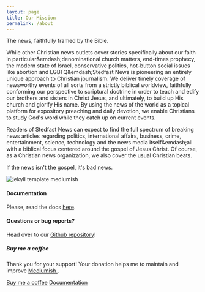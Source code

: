 ```yaml
---
layout: page
title: Our Mission
permalink: /about
---
```


<div class="row justify-content-between">
<div class="col-md-8 pr-5">
  
<p>The news, faithfully framed by the Bible.</p>

<p>
  While other Christian news outlets cover stories specifically about our faith in particular&emdash;denominational church matters, end-times prophecy, the modern state of Israel, conservative politics, hot-button social issues like abortion and LGBTQ&emdash;Stedfast News is pioneering an entirely unique approach to Christian journalism: We deliver timely coverage of newsworthy events of all sorts from a strictly biblical worldview, faithfully conforming our perspective to scriptural doctrine in order to teach and edify our brothers and sisters in Christ Jesus, and ultimately, to build up His church and glorify His name. By using the news of the world as a topical platform for expository preaching and daily devotion, we enable Christians to study God's word while they catch up on current events.
</p>

<p>
  Readers of Stedfast News can expect to find the full spectrum of breaking news articles regarding politics, international affairs, business, crime, entertainment, science, technology and the news media itself&emdash;all with a biblical focus centered around the gospel of Jesus Christ. Of course, as a Christian news organization, we also cover the usual Christian beats.
</p>

<p>If the news isn't the gospel, it's bad news.</p>

<p class="mb-5"><img class="shadow-lg" src="{{site.baseurl}}/assets/images/mediumish-jekyll-template.png" alt="jekyll template mediumish" /></p>
<h4>Documentation</h4>

<p>Please, read the docs <a href="https://bootstrapstarter.com/bootstrap-templates/template-mediumish-bootstrap-jekyll/">here</a>.</p>

<h4>Questions or bug reports?</h4>

<p>Head over to our <a href="https://github.com/wowthemesnet/mediumish-theme-jekyll">Github repository</a>!</p>

</div>

<div class="col-md-4">

<div class="sticky-top sticky-top-80">
<h5>Buy me a coffee</h5>

<p>Thank you for your support! Your donation helps me to maintain and improve <a target="_blank" href="https://github.com/wowthemesnet/mediumish-theme-jekyll">Mediumish <i class="fab fa-github"></i></a>.</p>

<a target="_blank" href="https://www.wowthemes.net/donate/" class="btn btn-danger">Buy me a coffee</a> <a target="_blank" href="https://bootstrapstarter.com/bootstrap-templates/template-mediumish-bootstrap-jekyll/" class="btn btn-warning">Documentation</a>

</div>
</div>
</div>
